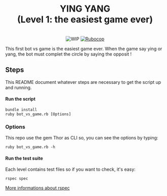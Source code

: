 <h1 align="center">YING YANG<br/>(Level 1: the easiest game ever)</h1>

<br/>

<div align="center">
  <img src="https://img.shields.io/badge/status-finished-green.svg?longCache=true&style=flat" alt="WIP" />

  <a href="https://github.com/bbatsov/ruby-style-guide">
    <img src="https://img.shields.io/badge/guideline-rubocop-blue.svg?longCache=true&style=flat" alt="Rubocop" />
  </a>
</div>


This first bot vs game is the easiest game ever. When the game say ying or yang, the bot must complet the circle by saying the opposit !

## Steps

This README document whatever steps are necessary to get the script up and running.

#### Run the script


```shell
bundle install
ruby bot_vs_game.rb [Options]
```

### Options

This repo use the gem Thor as CLI so, you can see the options by typing:

```shell
ruby bot_vs_game.rb -h
```

#### Run the test suite

Each level contains test files so if you want to check, it's easy:

```shell
rspec spec
```

[More informations about rspec](https://relishapp.com/rspec)